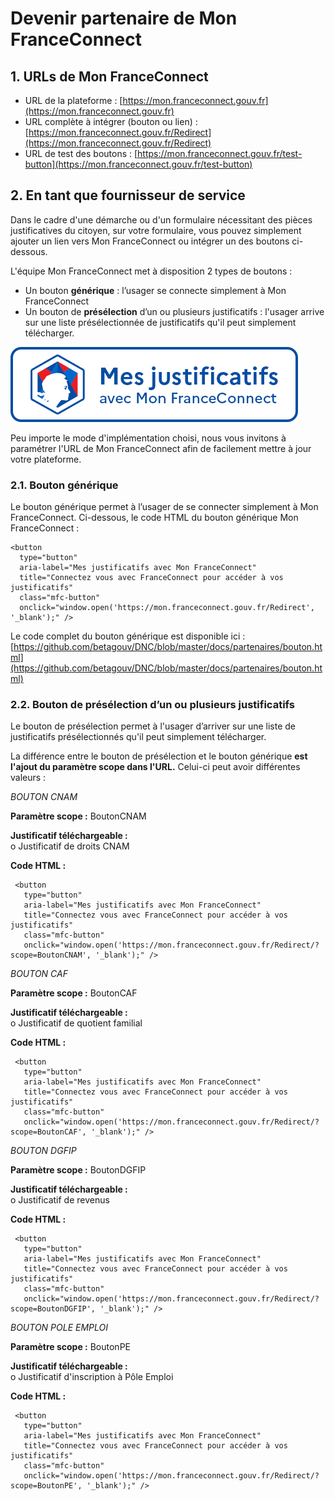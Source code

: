 # Devenir partenaire de Mon FranceConnect
## 1.	URLs de Mon FranceConnect

 - URL de la plateforme : [https://mon.franceconnect.gouv.fr](https://mon.franceconnect.gouv.fr)
 - URL complète à intégrer (bouton ou lien) : [https://mon.franceconnect.gouv.fr/Redirect](https://mon.franceconnect.gouv.fr/Redirect)
 - URL de test des boutons : [https://mon.franceconnect.gouv.fr/test-button](https://mon.franceconnect.gouv.fr/test-button)

## 2.	En tant que fournisseur de service

Dans le cadre d'une démarche ou d'un formulaire nécessitant des pièces justificatives du citoyen, sur votre formulaire, vous pouvez simplement ajouter un lien vers Mon FranceConnect ou intégrer un des boutons ci-dessous.

L'équipe Mon FranceConnect met à disposition 2 types de boutons :

 - Un bouton **générique** : l’usager se connecte simplement à Mon FranceConnect
 - Un bouton de **présélection** d’un ou plusieurs justificatifs : l'usager arrive sur une liste présélectionnée de justificatifs qu'il peut simplement télécharger. 
 
 
![Exemple d'affichage](bouton_mes_justificatifs.png)

Peu importe le mode d'implémentation choisi, nous vous invitons à paramétrer l'URL de Mon FranceConnect afin de facilement mettre à jour votre plateforme.

### 2.1.	Bouton générique
Le bouton générique permet à l’usager de se connecter simplement à Mon FranceConnect.
Ci-dessous, le code HTML du bouton générique Mon FranceConnect :

    <button 
      type="button" 
      aria-label="Mes justificatifs avec Mon FranceConnect" 
      title="Connectez vous avec FranceConnect pour accéder à vos justificatifs" 
      class="mfc-button" 
      onclick="window.open('https://mon.franceconnect.gouv.fr/Redirect', '_blank');" />

Le code complet du bouton générique est disponible ici : [https://github.com/betagouv/DNC/blob/master/docs/partenaires/bouton.html](https://github.com/betagouv/DNC/blob/master/docs/partenaires/bouton.html)


### 2.2.	Bouton de présélection d’un ou plusieurs justificatifs

Le bouton de présélection permet à l'usager d’arriver sur une liste de justificatifs présélectionnés qu'il peut simplement télécharger.

La différence entre le bouton de présélection et le bouton générique **est l'ajout du paramètre scope dans l'URL.** Celui-ci peut avoir différentes valeurs :

*BOUTON CNAM*

**Paramètre scope :** BoutonCNAM

**Justificatif téléchargeable :**  
o	Justificatif de droits CNAM  

**Code HTML :**
   
     <button 
       type="button" 
       aria-label="Mes justificatifs avec Mon FranceConnect" 
       title="Connectez vous avec FranceConnect pour accéder à vos justificatifs" 
       class="mfc-button" 
       onclick="window.open('https://mon.franceconnect.gouv.fr/Redirect/?scope=BoutonCNAM', '_blank');" />


*BOUTON CAF*

**Paramètre scope :** BoutonCAF

**Justificatif téléchargeable :**  
o	Justificatif de quotient familial  

**Code HTML :**
   
     <button 
       type="button" 
       aria-label="Mes justificatifs avec Mon FranceConnect" 
       title="Connectez vous avec FranceConnect pour accéder à vos justificatifs" 
       class="mfc-button" 
       onclick="window.open('https://mon.franceconnect.gouv.fr/Redirect/?scope=BoutonCAF', '_blank');" />


*BOUTON DGFIP*

**Paramètre scope :** BoutonDGFIP

**Justificatif téléchargeable :**  
o	Justificatif de revenus  

**Code HTML :**
   
     <button 
       type="button" 
       aria-label="Mes justificatifs avec Mon FranceConnect" 
       title="Connectez vous avec FranceConnect pour accéder à vos justificatifs" 
       class="mfc-button" 
       onclick="window.open('https://mon.franceconnect.gouv.fr/Redirect/?scope=BoutonDGFIP', '_blank');" />


*BOUTON POLE EMPLOI*

**Paramètre scope :** BoutonPE

**Justificatif téléchargeable :**  
o	Justificatif d'inscription à Pôle Emploi  

**Code HTML :**
   
     <button 
       type="button" 
       aria-label="Mes justificatifs avec Mon FranceConnect" 
       title="Connectez vous avec FranceConnect pour accéder à vos justificatifs" 
       class="mfc-button" 
       onclick="window.open('https://mon.franceconnect.gouv.fr/Redirect/?scope=BoutonPE', '_blank');" />


